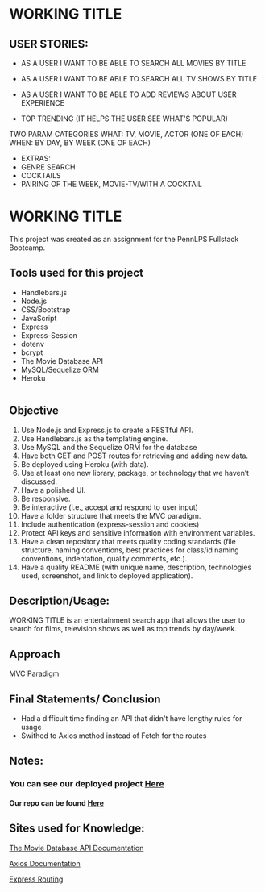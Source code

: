 # WORKING TITLE

## USER STORIES:

* AS A USER I WANT TO BE ABLE TO SEARCH ALL MOVIES BY TITLE
* AS A USER I WANT TO BE ABLE TO SEARCH ALL TV SHOWS BY TITLE
* AS A USER I WANT TO BE ABLE TO ADD REVIEWS ABOUT USER EXPERIENCE

* TOP TRENDING (IT HELPS THE USER SEE WHAT'S POPULAR)

TWO PARAM CATEGORIES
WHAT: TV, MOVIE, ACTOR (ONE OF EACH)
WHEN: BY DAY, BY WEEK (ONE OF EACH)


* EXTRAS:
* GENRE SEARCH
* COCKTAILS
* PAIRING OF THE WEEK, MOVIE-TV/WITH A COCKTAIL


# WORKING TITLE
This project was created as an assignment for the PennLPS Fullstack Bootcamp.

## Tools used for this project
- Handlebars.js
- Node.js
- CSS/Bootstrap
- JavaScript
- Express
- Express-Session
- dotenv
- bcrypt
- The Movie Database API
- MySQL/Sequelize ORM
- Heroku


<img src = ""> 


## Objective
1.	Use Node.js and Express.js to create a RESTful API.
2.	Use Handlebars.js as the templating engine.
3.	Use MySQL and the Sequelize ORM for the database
4.	Have both GET and POST routes for retrieving and adding new data.
5.	Be deployed using Heroku (with data).
6.	Use at least one new library, package, or technology that we haven’t discussed.
7.	Have a polished UI.
8.	Be responsive.
9.	Be interactive (i.e., accept and respond to user input)
10.	Have a folder structure that meets the MVC paradigm.
11.	Include authentication (express-session and cookies)
12.	Protect API keys and sensitive information with environment variables.
13. Have a clean repository that meets quality coding standards (file structure, naming conventions, best practices for class/id naming conventions, indentation, quality comments, etc.).
14. Have a quality README (with unique name, description, technologies used, screenshot, and link to deployed application).

## Description/Usage: 
WORKING TITLE is an entertainment search app that allows the user to search for films, television shows as well as top trends by day/week.

## Approach
MVC Paradigm

## Final Statements/ Conclusion
- Had a difficult time finding an API that didn't have lengthy rules for usage
- Swithed to Axios method instead of Fetch for the routes 


## Notes:



### You can see our deployed project [Here]()

#### Our repo can be found [Here](https://github.com/Aken00/reel-reviews-blog)


## Sites used for Knowledge:

[The Movie Database API Documentation](https://developers.themoviedb.org/3/getting-started/introduction)

[Axios Documentation](https://vuejs.org/v2/cookbook/using-axios-to-consume-apis.html)

[Express Routing](https://expressjs.com/en/guide/routing.html)







